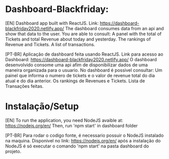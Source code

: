 # Dashboard-Blackfriday: 
[EN]
Dashboard app built with ReactJS.
Link: https://dashboard-blackfriday2020.netlify.app/
The dashboard consumes data from an api and show that data to the user.
You are able to consult:
A panel with the total of Tickets and total Revenue about today and yesterday.
The rankings of Revenue and Tickets.
A list of transactions.

[PT-BR]
Aplicação de dashboard feita usando ReactJS.
Link para acesso ao Dashboard: https://dashboard-blackfriday2020.netlify.app/ O dashboard desenvolvido consome uma api afim de disponibilizar dados de uma maneira organizada para o usuario.
No dashboard é possivel consultar:
Um painel que informa o numero de tickets e o valor de revenue total do dia atual e do dia anterior.
Os rankings de Revenues e Tickets.
Lista de Transações feitas.

# Instalação/Setup
[EN]
To run the application, you need NodeJS
avaible at: https://nodejs.org/en/
Then, run 'npm start' in dashboard folder

[PT-BR]
Para rodar o codigo fonte, é necessario possuir o NodeJS instalado na maquina.
Disponivel no link: https://nodejs.org/en/
após a instalação do NodeJS é só executar o comando 'npm start' na pasta dashboard do projeto.
